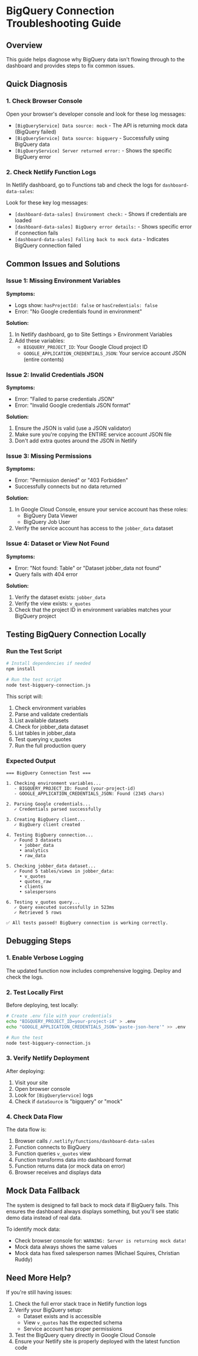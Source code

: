 # BigQuery Connection Troubleshooting Guide

## Overview
This guide helps diagnose why BigQuery data isn't flowing through to the dashboard and provides steps to fix common issues.

## Quick Diagnosis

### 1. Check Browser Console
Open your browser's developer console and look for these log messages:

- `[BigQueryService] Data source: mock` - The API is returning mock data (BigQuery failed)
- `[BigQueryService] Data source: bigquery` - Successfully using BigQuery data
- `[BigQueryService] Server returned error:` - Shows the specific BigQuery error

### 2. Check Netlify Function Logs
In Netlify dashboard, go to Functions tab and check the logs for `dashboard-data-sales`:

Look for these key log messages:
- `[dashboard-data-sales] Environment check:` - Shows if credentials are loaded
- `[dashboard-data-sales] BigQuery error details:` - Shows specific error if connection fails
- `[dashboard-data-sales] Falling back to mock data` - Indicates BigQuery connection failed

## Common Issues and Solutions

### Issue 1: Missing Environment Variables
**Symptoms:**
- Logs show: `hasProjectId: false` or `hasCredentials: false`
- Error: "No Google credentials found in environment"

**Solution:**
1. In Netlify dashboard, go to Site Settings > Environment Variables
2. Add these variables:
   - `BIGQUERY_PROJECT_ID`: Your Google Cloud project ID
   - `GOOGLE_APPLICATION_CREDENTIALS_JSON`: Your service account JSON (entire contents)

### Issue 2: Invalid Credentials JSON
**Symptoms:**
- Error: "Failed to parse credentials JSON"
- Error: "Invalid Google credentials JSON format"

**Solution:**
1. Ensure the JSON is valid (use a JSON validator)
2. Make sure you're copying the ENTIRE service account JSON file
3. Don't add extra quotes around the JSON in Netlify

### Issue 3: Missing Permissions
**Symptoms:**
- Error: "Permission denied" or "403 Forbidden"
- Successfully connects but no data returned

**Solution:**
1. In Google Cloud Console, ensure your service account has these roles:
   - BigQuery Data Viewer
   - BigQuery Job User
2. Verify the service account has access to the `jobber_data` dataset

### Issue 4: Dataset or View Not Found
**Symptoms:**
- Error: "Not found: Table" or "Dataset jobber_data not found"
- Query fails with 404 error

**Solution:**
1. Verify the dataset exists: `jobber_data`
2. Verify the view exists: `v_quotes`
3. Check that the project ID in environment variables matches your BigQuery project

## Testing BigQuery Connection Locally

### Run the Test Script
```bash
# Install dependencies if needed
npm install

# Run the test script
node test-bigquery-connection.js
```

This script will:
1. Check environment variables
2. Parse and validate credentials
3. List available datasets
4. Check for jobber_data dataset
5. List tables in jobber_data
6. Test querying v_quotes
7. Run the full production query

### Expected Output
```
=== BigQuery Connection Test ===

1. Checking environment variables...
   - BIGQUERY_PROJECT_ID: Found (your-project-id)
   - GOOGLE_APPLICATION_CREDENTIALS_JSON: Found (2345 chars)

2. Parsing Google credentials...
   ✓ Credentials parsed successfully

3. Creating BigQuery client...
   ✓ BigQuery client created

4. Testing BigQuery connection...
   ✓ Found 3 datasets
     • jobber_data
     • analytics
     • raw_data

5. Checking jobber_data dataset...
   ✓ Found 5 tables/views in jobber_data:
     • v_quotes
     • quotes_raw
     • clients
     • salespersons

6. Testing v_quotes query...
   ✓ Query executed successfully in 523ms
   ✓ Retrieved 5 rows

✅ All tests passed! BigQuery connection is working correctly.
```

## Debugging Steps

### 1. Enable Verbose Logging
The updated function now includes comprehensive logging. Deploy and check the logs.

### 2. Test Locally First
Before deploying, test locally:
```bash
# Create .env file with your credentials
echo "BIGQUERY_PROJECT_ID=your-project-id" > .env
echo "GOOGLE_APPLICATION_CREDENTIALS_JSON='paste-json-here'" >> .env

# Run the test
node test-bigquery-connection.js
```

### 3. Verify Netlify Deployment
After deploying:
1. Visit your site
2. Open browser console
3. Look for `[BigQueryService]` logs
4. Check if `dataSource` is "bigquery" or "mock"

### 4. Check Data Flow
The data flow is:
1. Browser calls `/.netlify/functions/dashboard-data-sales`
2. Function connects to BigQuery
3. Function queries `v_quotes` view
4. Function transforms data into dashboard format
5. Function returns data (or mock data on error)
6. Browser receives and displays data

## Mock Data Fallback

The system is designed to fall back to mock data if BigQuery fails. This ensures the dashboard always displays something, but you'll see static demo data instead of real data.

To identify mock data:
- Check browser console for: `WARNING: Server is returning mock data!`
- Mock data always shows the same values
- Mock data has fixed salesperson names (Michael Squires, Christian Ruddy)

## Need More Help?

If you're still having issues:

1. Check the full error stack trace in Netlify function logs
2. Verify your BigQuery setup:
   - Dataset exists and is accessible
   - View `v_quotes` has the expected schema
   - Service account has proper permissions
3. Test the BigQuery query directly in Google Cloud Console
4. Ensure your Netlify site is properly deployed with the latest function code